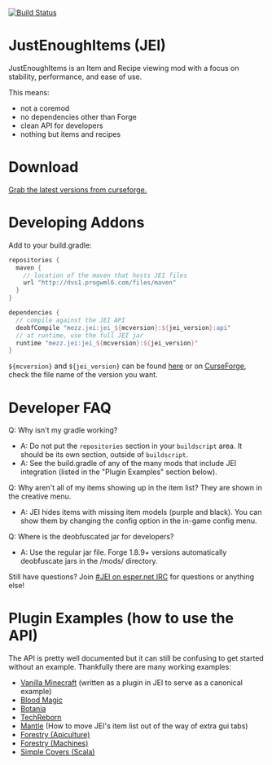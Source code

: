 [![Build Status](https://dvs1.progwml6.com/jenkins/job/JustEnoughItems/badge/icon?style=plastic)](https://dvs1.progwml6.com/jenkins/job/JustEnoughItems/?style=plastic)

JustEnoughItems (JEI)
===============
JustEnoughItems is an Item and Recipe viewing mod with a focus on stability, performance, and ease of use.

This means:
 * not a coremod
 * no dependencies other than Forge
 * clean API for developers
 * nothing but items and recipes

Download
===============
[Grab the latest versions from curseforge.](http://minecraft.curseforge.com/projects/just-enough-items-jei/files)

Developing Addons
===============
Add to your build.gradle:
```gradle
repositories {
  maven {
    // location of the maven that hosts JEI files
    url "http://dvs1.progwml6.com/files/maven"
  }
}

dependencies {
  // compile against the JEI API
  deobfCompile "mezz.jei:jei_${mcversion}:${jei_version}:api"
  // at runtime, use the full JEI jar
  runtime "mezz.jei:jei_${mcversion}:${jei_version}"
}
```

`${mcversion}` and `${jei_version}` can be found [here](http://dvs1.progwml6.com/files/maven/mezz/jei/) or on [CurseForge](http://minecraft.curseforge.com/projects/just-enough-items-jei/files), check the file name of the version you want.

Developer FAQ
===
Q: Why isn't my gradle working?
 * A: Do not put the `repositories` section in your `buildscript` area. It should be its own section, outside of `buildscript`.
 * A: See the build.gradle of any of the many mods that include JEI integration (listed in the "Plugin Examples" section below).

Q: Why aren't all of my items showing up in the item list? They are shown in the creative menu.
 * A: JEI hides items with missing item models (purple and black). You can show them by changing the config option in the in-game config menu.

Q: Where is the deobfuscated jar for developers?
 * A: Use the regular jar file. Forge 1.8.9+ versions automatically deobfuscate jars in the /mods/ directory.

Still have questions? Join [#JEI on esper.net IRC](http://webchat.esper.net/?nick=JEIGithub...&channels=JEI&prompt=1) for questions or anything else!

Plugin Examples (how to use the API)
===
The API is pretty well documented but it can still be confusing to get started without an example.
Thankfully there are many working examples:
 * [Vanilla Minecraft](https://github.com/mezz/JustEnoughItems/tree/1.10/src/main/java/mezz/jei/plugins/vanilla) (written as a plugin in JEI to serve as a canonical example)
 * [Blood Magic](https://github.com/WayofTime/BloodMagic/tree/1.9/src/main/java/WayofTime/bloodmagic/compat/jei)
 * [Botania](https://github.com/williewillus/Botania/tree/MC19/src/main/java/vazkii/botania/client/integration/jei)
 * [TechReborn](https://github.com/TechReborn/TechReborn/tree/1.10/src/main/java/techreborn/compat/jei)
 * [Mantle](https://github.com/SlimeKnights/Mantle/blob/master/src/main/java/slimeknights/mantle/util/JeiPlugin.java) (How to move JEI's item list out of the way of extra gui tabs)
 * [Forestry (Apiculture)](https://github.com/ForestryMC/ForestryMC/blob/mc-1.10/src/main/java/forestry/apiculture/compat/ApicultureJeiPlugin.java)
 * [Forestry (Machines)](https://github.com/ForestryMC/ForestryMC/tree/mc-1.10/src/main/java/forestry/factory/recipes/jei)
 * [Simple Covers (Scala)](https://github.com/bdew/covers/tree/mc1.10.2/src/net/bdew/covers/compat/jei)
 
